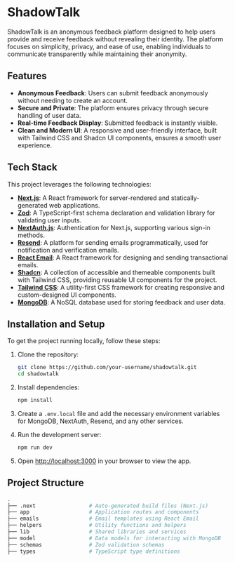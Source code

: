 # ShadowTalk

ShadowTalk is an anonymous feedback platform designed to help users provide and receive feedback without revealing their identity. The platform focuses on simplicity, privacy, and ease of use, enabling individuals to communicate transparently while maintaining their anonymity.

## Features

- **Anonymous Feedback**: Users can submit feedback anonymously without needing to create an account.
- **Secure and Private**: The platform ensures privacy through secure handling of user data.
- **Real-time Feedback Display**: Submitted feedback is instantly visible.
- **Clean and Modern UI**: A responsive and user-friendly interface, built with Tailwind CSS and Shadcn UI components, ensures a smooth user experience.

## Tech Stack

This project leverages the following technologies:

- **[Next.js](https://nextjs.org/)**: A React framework for server-rendered and statically-generated web applications.
- **[Zod](https://zod.dev/)**: A TypeScript-first schema declaration and validation library for validating user inputs.
- **[NextAuth.js](https://next-auth.js.org/)**: Authentication for Next.js, supporting various sign-in methods.
- **[Resend](https://resend.com/)**: A platform for sending emails programmatically, used for notification and verification emails.
- **[React Email](https://react.email/)**: A React framework for designing and sending transactional emails.
- **[Shadcn](https://shadcn.dev/)**: A collection of accessible and themeable components built with Tailwind CSS, providing reusable UI components for the project.
- **[Tailwind CSS](https://tailwindcss.com/)**: A utility-first CSS framework for creating responsive and custom-designed UI components.
- **[MongoDB](https://www.mongodb.com/)**: A NoSQL database used for storing feedback and user data.

## Installation and Setup

To get the project running locally, follow these steps:

1. Clone the repository:
    ```bash
    git clone https://github.com/your-username/shadowtalk.git
    cd shadowtalk
    ```

2. Install dependencies:
    ```bash
    npm install
    ```

3. Create a `.env.local` file and add the necessary environment variables for MongoDB, NextAuth, Resend, and any other services.

4. Run the development server:
    ```bash
    npm run dev
    ```

5. Open [http://localhost:3000](http://localhost:3000) in your browser to view the app.

## Project Structure

```bash
.
├── .next                 # Auto-generated build files (Next.js)
├── app                   # Application routes and components
├── emails                # Email templates using React Email
├── helpers               # Utility functions and helpers
├── lib                   # Shared libraries and services
├── model                 # Data models for interacting with MongoDB
├── schemas               # Zod validation schemas
├── types                 # TypeScript type definitions
